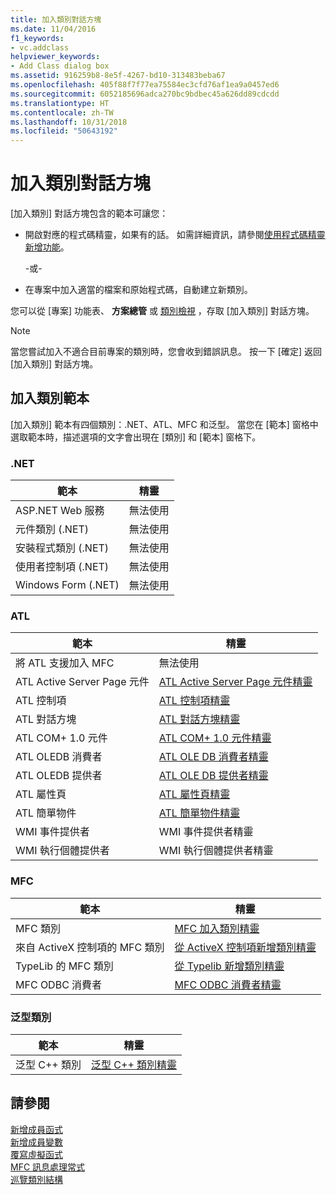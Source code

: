 ```yaml
---
title: 加入類別對話方塊
ms.date: 11/04/2016
f1_keywords:
- vc.addclass
helpviewer_keywords:
- Add Class dialog box
ms.assetid: 916259b8-8e5f-4267-bd10-313483beba67
ms.openlocfilehash: 405f88f7f77ea75584ec3cfd76af1ea9a0457ed6
ms.sourcegitcommit: 6052185696adca270bc9bdbec45a626dd89cdcdd
ms.translationtype: HT
ms.contentlocale: zh-TW
ms.lasthandoff: 10/31/2018
ms.locfileid: "50643192"
---
```

# <a name="add-class-dialog-box"></a>加入類別對話方塊

[加入類別]  對話方塊包含的範本可讓您：

- 開啟對應的程式碼精靈，如果有的話。 如需詳細資訊，請參閱[使用程式碼精靈新增功能](../ide/adding-functionality-with-code-wizards-cpp.md)。

   \-或-

- 在專案中加入適當的檔案和原始程式碼，自動建立新類別。

您可以從 [專案]  功能表、 **方案總管** 或 [類別檢視](/visualstudio/ide/viewing-the-structure-of-code) ，存取 [加入類別] 對話方塊。

> [!NOTE]
>  當您嘗試加入不適合目前專案的類別時，您會收到錯誤訊息。 按一下 [確定]  返回 [加入類別]  對話方塊。

## <a name="add-class-templates"></a>加入類別範本

[加入類別]  範本有四個類別：.NET、ATL、MFC 和泛型。 當您在 [範本]  窗格中選取範本時，描述選項的文字會出現在 [類別]  和 [範本]  窗格下。

### <a name="net"></a>.NET

|範本|精靈|
|--------------|------------|
|ASP.NET Web 服務|無法使用|
|元件類別 (.NET)|無法使用|
|安裝程式類別 (.NET)|無法使用|
|使用者控制項 (.NET)|無法使用|
|Windows Form (.NET)|無法使用|

### <a name="atl"></a>ATL

|範本|精靈|
|--------------|------------|
|將 ATL 支援加入 MFC|無法使用|
|ATL Active Server Page 元件|[ATL Active Server Page 元件精靈](../atl/reference/atl-active-server-page-component-wizard.md)|
|ATL 控制項|[ATL 控制項精靈](../atl/reference/atl-control-wizard.md)|
|ATL 對話方塊|[ATL 對話方塊精靈](../atl/reference/atl-dialog-wizard.md)|
|ATL COM+ 1.0 元件|[ATL COM+ 1.0 元件精靈](../atl/reference/atl-com-plus-1-0-component-wizard.md)|
|ATL OLEDB 消費者|[ATL OLE DB 消費者精靈](../atl/reference/atl-ole-db-consumer-wizard.md)|
|ATL OLEDB 提供者|[ATL OLE DB 提供者精靈](../atl/reference/atl-ole-db-provider-wizard.md)|
|ATL 屬性頁|[ATL 屬性頁精靈](../atl/reference/atl-property-page-wizard.md)|
|ATL 簡單物件|[ATL 簡單物件精靈](../atl/reference/atl-simple-object-wizard.md)|
|WMI 事件提供者|WMI 事件提供者精靈|
|WMI 執行個體提供者|WMI 執行個體提供者精靈|

### <a name="mfc"></a>MFC

|範本|精靈|
|--------------|------------|
|MFC 類別|[MFC 加入類別精靈](../mfc/reference/mfc-add-class-wizard.md)|
|來自 ActiveX 控制項的 MFC 類別|[從 ActiveX 控制項新增類別精靈](../ide/add-class-from-activex-control-wizard.md)|
|TypeLib 的 MFC 類別|[從 Typelib 新增類別精靈](../mfc/reference/add-class-from-typelib-wizard.md)|
|MFC ODBC 消費者|[MFC ODBC 消費者精靈](../mfc/reference/mfc-odbc-consumer-wizard.md)|

### <a name="generic-classes"></a>泛型類別

|範本|精靈|
|--------------|------------|
|泛型 C++ 類別|[泛型 C++ 類別精靈](../ide/generic-cpp-class-wizard.md)|

## <a name="see-also"></a>請參閱

[新增成員函式](../ide/adding-a-member-function-visual-cpp.md)<br>
[新增成員變數](../ide/adding-a-member-variable-visual-cpp.md)<br>
[覆寫虛擬函式](../ide/overriding-a-virtual-function-visual-cpp.md)<br>
[MFC 訊息處理常式](../mfc/reference/adding-an-mfc-message-handler.md)<br>
[巡覽類別結構](../ide/navigating-the-class-structure-visual-cpp.md)